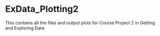 # ExData_Plotting2

This contains all the files and output plots for Course Project 2 in Getting and Exploring Data
